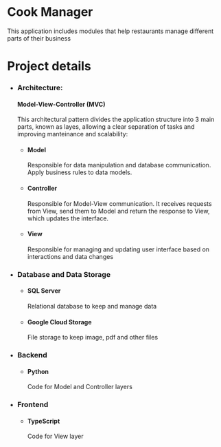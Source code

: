 # Cook Manager
This application includes modules that help restaurants manage different parts of their business

# Project details
- ### **Architecture**:
    #### Model-View-Controller (MVC)
    This architectural pattern divides the application structure into 3 main parts, known as layes, allowing a clear separation of tasks and improving manteinance and scalability:
    - #### **Model**
        Responsible for data manipulation and database communication. Apply business rules to data models.
    - #### **Controller**
        Responsible for Model-View communication. It receives requests from View, send them to Model and return the response to View, which updates the interface.
    - #### **View**
        Responsible for managing and updating user interface based on interactions and data changes
- ### **Database and Data Storage**
    - #### **SQL Server**
        Relational database to keep and manage data
    - #### **Google Cloud Storage**
        File storage to keep image, pdf and other files
- ### **Backend**
    - #### **Python**
        Code for Model and Controller layers
- ### **Frontend**
    - #### **TypeScript**
        Code for View layer